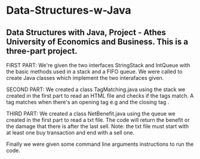 # Data-Structures-w-Java
Data Structures with Java, Project - Athes University of Economics and Business.
This is a three-part project.
------------------------------------------------------------------------------------
FIRST PART: We're given the two interfaces StringStack and IntQueue 
with the basic methods used in a stack and a FIFO queue. We were called
to create Java classes which implement the two interafaces given.

SECOND PART: We created a class TagMatching.java using the stack we created in 
the first part to read an HTML file and checks if the tags match. A tag matches 
when there's an opening tag e.g <body> and the closing tag </body>. 

THIRD PART: We created a class NetBenefit.java using the queue we created in 
the first part to read a txt file. The code will return the benefit or the damage
that there is after the last sell. Note: the txt file must start with at least one buy
transaction and end with a sell one. 

Finally we were given some command line arguments instructions to run the code.
